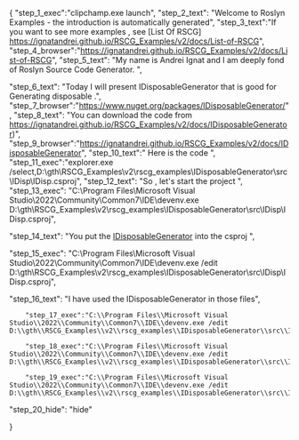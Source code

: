 {
    "step_1_exec":"clipchamp.exe launch",
    "step_2_text": "Welcome to Roslyn Examples - the introduction is automatically generated",
    "step_3_text":"If you want to see more examples , see  [List Of RSCG] https://ignatandrei.github.io/RSCG_Examples/v2/docs/List-of-RSCG",
    "step_4_browser":"https://ignatandrei.github.io/RSCG_Examples/v2/docs/List-of-RSCG",
    "step_5_text": "My name is Andrei Ignat and I am deeply fond of Roslyn Source Code Generator. ",

"step_6_text": "Today I will present IDisposableGenerator  that is good for Generating disposable .",
"step_7_browser":"https://www.nuget.org/packages/IDisposableGenerator/",
"step_8_text": "You can download the code from https://ignatandrei.github.io/RSCG_Examples/v2/docs/IDisposableGenerator)",
"step_9_browser":"https://ignatandrei.github.io/RSCG_Examples/v2/docs/IDisposableGenerator",
"step_10_text":" Here is the code ",
"step_11_exec":"explorer.exe /select,D:\\gth\\RSCG_Examples\\v2\\rscg_examples\\IDisposableGenerator\\src\\IDisp\\IDisp.csproj",
"step_12_text": "So , let's start the project ",
"step_13_exec": "C:\\Program Files\\Microsoft Visual Studio\\2022\\Community\\Common7\\IDE\\devenv.exe D:\\gth\\RSCG_Examples\\v2\\rscg_examples\\IDisposableGenerator\\src\\IDisp\\IDisp.csproj",

"step_14_text": "You put the  [IDisposableGenerator](https://www.nuget.org/packages/IDisposableGenerator/) into the csproj ",

"step_15_exec": "C:\\Program Files\\Microsoft Visual Studio\\2022\\Community\\Common7\\IDE\\devenv.exe /edit D:\\gth\\RSCG_Examples\\v2\\rscg_examples\\IDisposableGenerator\\src\\IDisp\\IDisp.csproj",

"step_16_text": "I have used the IDisposableGenerator in those files",


        "step_17_exec":"C:\\Program Files\\Microsoft Visual Studio\\2022\\Community\\Common7\\IDE\\devenv.exe /edit D:\\gth\\RSCG_Examples\\v2\\rscg_examples\\IDisposableGenerator\\src\\IDisp\\ConnectionDB.cs",
    
        "step_18_exec":"C:\\Program Files\\Microsoft Visual Studio\\2022\\Community\\Common7\\IDE\\devenv.exe /edit D:\\gth\\RSCG_Examples\\v2\\rscg_examples\\IDisposableGenerator\\src\\IDisp\\DALDB.cs",
    
        "step_19_exec":"C:\\Program Files\\Microsoft Visual Studio\\2022\\Community\\Common7\\IDE\\devenv.exe /edit D:\\gth\\RSCG_Examples\\v2\\rscg_examples\\IDisposableGenerator\\src\\IDisp\\Program.cs",
    
"step_20_hide": "hide"


}